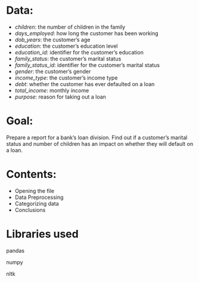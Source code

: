 # Data: 
- *children*: the number of children in the family
- *days_employed*: how long the customer has been working
- *dob_years*: the customer’s age
- *education*: the customer’s education level
- *education_id*: identifier for the customer’s education
- *family_status*: the customer’s marital status
- *family_status_id*: identifier for the customer’s marital status
- *gender*: the customer’s gender
- *income_type*: the customer’s income type
- *debt*: whether the customer has ever defaulted on a loan
- *total_income*: monthly income
- *purpose*: reason for taking out a loan

# Goal:
Prepare a report for a bank’s loan division. Find out if a customer’s marital status and number of children has an impact on whether they will default on a loan. 

# Contents:
- Opening the file
- Data Preprocessing
- Categorizing data
- Conclusions

# Libraries used
pandas

numpy

nltk
